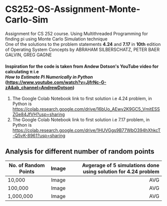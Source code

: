 # CS252-OS-Assignment-Monte-Carlo-Sim
 Assignment for CS 252 course. Using Multithreaded Programming for finding pi using Monte Carlo Simulation technique
<br/> One of the solutions to the problem statements **4.24** and **7.17** in **10th** edition of Operating System Concepts by ABRAHAM SILBERSCHATZ, PETER BAER GALVIN, GREG GAGNE
#### Inspiration for the code is taken from Andew Dotson's YouTube video for calculating π i.e<br/> ***How to Estimate Pi Numerically in Python***    (https://www.youtube.com/watch?v=JjfrNc-G-zA&ab_channel=AndrewDotson)
1. The Google Colab Notebook link to first solution i.e 4.24 problem, in Python is https://colab.research.google.com/drive/16bUo_AEwv2K9GC5_VmitESSZGe84JfVH?usp=sharing
2. The Google Colab Notebook link to first solution i.e 7.17 problem, in Python is https://colab.research.google.com/drive/1HUVGgs9B77WbO394hXhkcT-Q5vK-8961?usp=sharing

## Analysis for different number of random points
| No. of Random Points        | Image           | Avgerage of 5 simulations done using solution for 4.24 problem  |
| ------------- |:-------------:| -----:|
| 10,000      | Image | AVG |
| 100,000      | Image      |   AVG |
| 1,000,000 | Image      |    AVG |
